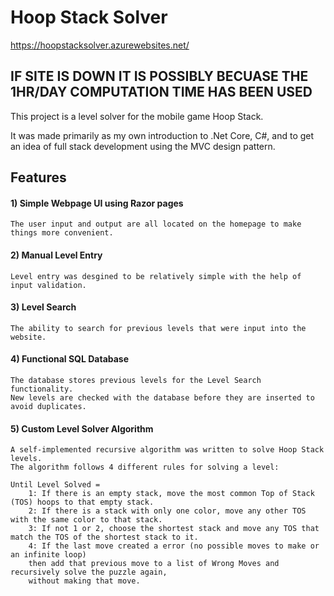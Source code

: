 # Hoop Stack Solver
https://hoopstacksolver.azurewebsites.net/
## **IF SITE IS DOWN IT IS POSSIBLY BECUASE THE 1HR/DAY COMPUTATION TIME HAS BEEN USED**
This project is a level solver for the mobile game Hoop Stack. 

It was made primarily as my own introduction to .Net Core, C#, and to get an idea of full stack development using the MVC design pattern. 

## Features 
#### 1) Simple Webpage UI using Razor pages
	The user input and output are all located on the homepage to make things more convenient.
#### 2) Manual Level Entry
	Level entry was desgined to be relatively simple with the help of input validation. 
#### 3) Level Search 
	The ability to search for previous levels that were input into the website. 
#### 4) Functional SQL Database 
	The database stores previous levels for the Level Search functionality. 
	New levels are checked with the database before they are inserted to avoid duplicates. 
#### 5) Custom Level Solver Algorithm 
	A self-implemented recursive algorithm was written to solve Hoop Stack levels. 
	The algorithm follows 4 different rules for solving a level:
	
	Until Level Solved = 
		1: If there is an empty stack, move the most common Top of Stack (TOS) hoops to that empty stack.
		2: If there is a stack with only one color, move any other TOS with the same color to that stack.
		3: If not 1 or 2, choose the shortest stack and move any TOS that match the TOS of the shortest stack to it.
		4: If the last move created a error (no possible moves to make or an infinite loop) 
		then add that previous move to a list of Wrong Moves and recursively solve the puzzle again, 
		without making that move. 



